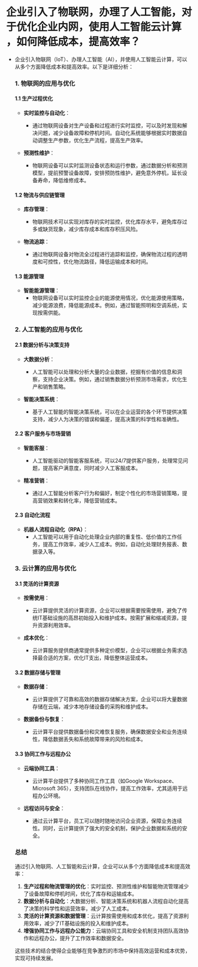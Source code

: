 # 企业引入了物联网，办理了人工智能，对于优化企业内网，使用人工智能云计算 ，如何降低成本，提高效率？

* 企业引入物联网（IoT）、办理人工智能（AI），并使用人工智能云计算，可以从多个方面降低成本和提高效率。以下是详细分析：

  ### 1. 物联网的应用与优化

  #### 1.1 生产过程优化

  - **实时监控与自动化**：
    - 通过物联网设备对生产设备和过程进行实时监控，可以及时发现和解决问题，减少设备故障和停机时间。自动化系统能够根据实时数据自动调整生产参数，优化生产流程，提高生产效率。

  - **预测性维护**：
    - 物联网设备可以实时监测设备状态和运行参数，通过数据分析和预测模型，提前预警设备故障，安排预防性维护，避免意外停机，延长设备寿命，降低维修成本。

  #### 1.2 物流与供应链管理

  - **库存管理**：
    - 物联网技术可以实现对库存的实时监控，优化库存水平，避免库存过多或缺货现象，减少库存成本和库存积压风险。

  - **物流追踪**：
    - 通过物联网设备对物流全过程进行追踪和监控，确保物流过程的透明度和可控性，优化物流路径，降低运输成本和时间。

  #### 1.3 能源管理

  - **智能能源管理**：
    - 物联网设备可以实时监控企业的能源使用情况，优化能源使用策略，减少能源浪费，降低能源成本。例如，通过智能照明和空调系统，实现按需供能。

  ### 2. 人工智能的应用与优化

  #### 2.1 数据分析与决策支持

  - **大数据分析**：
    - 人工智能可以处理和分析大量的企业数据，挖掘有价值的信息和洞察，支持企业决策。例如，通过销售数据分析预测市场需求，优化生产和销售策略。

  - **智能决策系统**：
    - 基于人工智能的智能决策系统，可以在企业运营的各个环节提供决策支持，减少人为决策的错误和偏差，提高决策的科学性和准确性。

  #### 2.2 客户服务与市场营销

  - **智能客服**：
    - 人工智能驱动的智能客服系统，可以24/7提供客户服务，处理常见问题，提高客户满意度，同时减少人工客服成本。

  - **精准营销**：
    - 通过人工智能分析客户行为和偏好，制定个性化的市场营销策略，提高营销效果和转化率，降低营销成本。

  #### 2.3 自动化流程

  - **机器人流程自动化（RPA）**：
    - 人工智能可以用于自动化处理企业内部的重复性、低价值的工作任务，提高工作效率，减少人工成本。例如，自动化处理财务报表、数据录入等。

  ### 3. 云计算的应用与优化

  #### 3.1 灵活的计算资源

  - **按需使用**：
    - 云计算提供灵活的计算资源，企业可以根据需要按需使用，避免了传统IT基础设施的高昂初始投入和维护成本。按需扩展和缩减资源，提升资源利用效率。

  - **成本优化**：
    - 云计算服务提供商通常提供多种定价模型，企业可以根据业务需求选择最合适的方案，优化IT支出，降低整体运营成本。

  #### 3.2 数据存储与管理

  - **数据存储**：
    - 云计算提供了可靠和高效的数据存储解决方案，企业可以将大量数据存储在云端，减少本地存储设备的采购和维护成本。

  - **数据备份与恢复**：
    - 云计算平台提供数据备份和灾难恢复服务，确保数据安全和业务连续性，降低数据丢失和系统故障带来的风险和成本。

  #### 3.3 协同工作与远程办公

  - **云端协同工具**：
    - 云计算平台提供了多种协同工作工具（如Google Workspace、Microsoft 365），支持团队在线协作，提高工作效率，尤其适用于远程办公环境。

  - **远程访问与安全**：
    - 通过云计算平台，员工可以随时随地访问企业资源，保障业务连续性。同时，云计算提供了强大的安全机制，保护企业数据和系统的安全。

  ### 总结

  通过引入物联网、人工智能和云计算，企业可以从多个方面降低成本和提高效率：

  1. **生产过程和物流管理的优化**：实时监控、预测性维护和智能物流管理减少了设备故障和停机时间，优化了库存和运输成本。
  2. **数据分析与自动化**：大数据分析、智能决策系统和机器人流程自动化提高了决策的科学性和运营效率，减少了人工成本。
  3. **灵活的计算资源和数据管理**：云计算按需使用和成本优化，提高了资源利用效率，减少了IT基础设施的投入和维护成本。
  4. **增强协同工作与远程办公能力**：云端协同工具和安全机制支持团队高效协作和远程办公，提升了工作效率和数据安全。

  这些技术的结合使得企业能够在竞争激烈的市场中保持高效运营和成本优势，实现可持续发展。